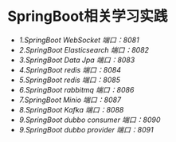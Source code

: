 # SpringBoot相关学习实践
* *1.SpringBoot WebSocket 端口：8081*
* *2.SpringBoot Elasticsearch 端口：8082*
* *3.SpringBoot Data Jpa 端口：8083*
* *4.SpringBoot redis 端口：8084*
* *5.SpringBoot redis 端口：8085*
* *6.SpringBoot rabbitmq 端口：8086*
* *7.SpringBoot Minio 端口：8087*
* *8.SpringBoot Kafka 端口：8088*
* *9.SpringBoot dubbo consumer 端口：8090*
* *9.SpringBoot dubbo provider 端口：8091*
